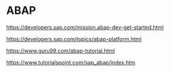 # ABAP

https://developers.sap.com/mission.abap-dev-get-started.html

https://developers.sap.com/topics/abap-platform.html

https://www.guru99.com/abap-tutorial.html

https://www.tutorialspoint.com/sap_abap/index.htm
